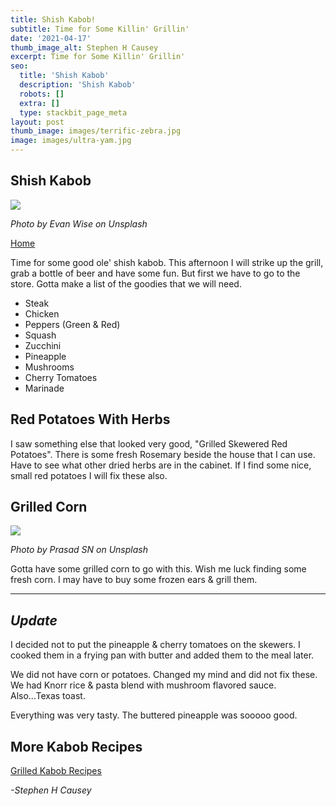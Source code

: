 ```yaml
---
title: Shish Kabob!
subtitle: Time for Some Killin' Grillin'
date: '2021-04-17'
thumb_image_alt: Stephen H Causey
excerpt: Time for Some Killin' Grillin'
seo:
  title: 'Shish Kabob'
  description: 'Shish Kabob'
  robots: []
  extra: []
  type: stackbit_page_meta
layout: post
thumb_image: images/terrific-zebra.jpg
image: images/ultra-yam.jpg
---
```

## Shish Kabob

![](/images/evan-wise-D99y38Na5Xo-unsplash.jpg)

<sm> *Photo by Evan Wise on Unsplash* </sm>

[Home](/)

Time for some good ole' shish kabob. This afternoon I will strike up the grill, grab a bottle of beer and have some fun. But first we have to go to the store. Gotta make a list of the goodies that we will need.

*   Steak
*   Chicken
*   Peppers (Green & Red)
*   Squash
*   Zucchini
*   Pineapple
*   Mushrooms
*   Cherry Tomatoes
*   Marinade

## Red Potatoes With Herbs

I saw something else that looked very good, "Grilled Skewered Red Potatoes". There is some fresh Rosemary beside the house that I can use. Have to see what other dried herbs are in the cabinet. If I find some nice, small red potatoes I will fix these also.

## Grilled Corn

![](/images/prasad-sn-WECCM_EZnbw-unsplash.jpg)

<sm> *Photo by Prasad SN on Unsplash* </sm>

Gotta have some grilled corn to go with this. Wish me luck finding some fresh corn. I may have to buy some frozen ears & grill them.

---

## *Update*

I decided not to put the pineapple & cherry tomatoes on the skewers. I cooked them in a frying pan with butter and added them to the meal later.

We did not have corn or potatoes. Changed my mind and did not fix these. We had Knorr rice & pasta blend with mushroom flavored sauce. Also...Texas toast.

Everything was very tasty. The buttered pineapple was sooooo good.

## More Kabob Recipes

[Grilled Kabob Recipes](https://www.food.com/ideas/grilled-shish-kabob-recipes-6260#c-49671)

<sm> *-Stephen H Causey* </sm>

<div class="commentbox"></div>
<script src="https://unpkg.com/commentbox.io/dist/commentBox.min.js"></script>
<script>commentBox('5687376550559744-proj')</script>
